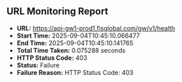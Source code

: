 ## URL Monitoring Report

- **URL:** https://api-gw1-prod1.fisglobal.com/gw/v1/health
- **Start Time:** 2025-09-04T10:45:10.066477
- **End Time:** 2025-09-04T10:45:10.141765
- **Total Time Taken:** 0.075288 seconds
- **HTTP Status Code:** 403
- **Status:** Failure
- **Failure Reason:** HTTP Status Code: 403
